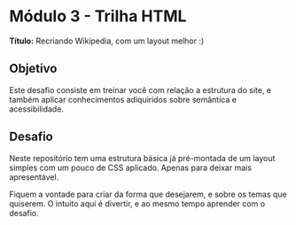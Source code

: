 # Módulo 3 - Trilha HTML

**Título:** Recriando Wikipedia, com um layout melhor :)

## Objetivo
Este desafio consiste em treinar você com relação a estrutura do site, e também aplicar conhecimentos adiquiridos sobre semântica e acessibilidade.

## Desafio
Neste repositório tem uma estrutura básica já pré-montada de um layout simples com um pouco de CSS aplicado. Apenas para deixar mais apresentável.

Fiquem a vontade para criar da forma que desejarem, e sobre os temas que quiserem. O intuito aqui é divertir, e ao mesmo tempo aprender com o desafio.

